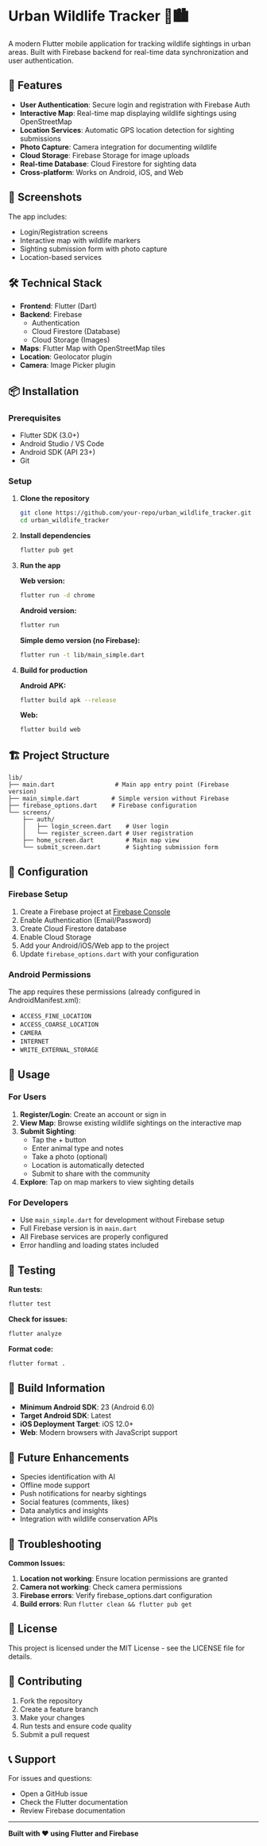 # Urban Wildlife Tracker 🦌🏙️

A modern Flutter mobile application for tracking wildlife sightings in urban areas. Built with Firebase backend for real-time data synchronization and user authentication.

## 🚀 Features

- **User Authentication**: Secure login and registration with Firebase Auth
- **Interactive Map**: Real-time map displaying wildlife sightings using OpenStreetMap
- **Location Services**: Automatic GPS location detection for sighting submissions
- **Photo Capture**: Camera integration for documenting wildlife
- **Cloud Storage**: Firebase Storage for image uploads
- **Real-time Database**: Cloud Firestore for sighting data
- **Cross-platform**: Works on Android, iOS, and Web

## 📱 Screenshots

The app includes:
- Login/Registration screens
- Interactive map with wildlife markers
- Sighting submission form with photo capture
- Location-based services

## 🛠️ Technical Stack

- **Frontend**: Flutter (Dart)
- **Backend**: Firebase
  - Authentication
  - Cloud Firestore (Database)
  - Cloud Storage (Images)
- **Maps**: Flutter Map with OpenStreetMap tiles
- **Location**: Geolocator plugin
- **Camera**: Image Picker plugin

## 📦 Installation

### Prerequisites
- Flutter SDK (3.0+)
- Android Studio / VS Code
- Android SDK (API 23+)
- Git

### Setup

1. **Clone the repository**
   ```bash
   git clone https://github.com/your-repo/urban_wildlife_tracker.git
   cd urban_wildlife_tracker
   ```

2. **Install dependencies**
   ```bash
   flutter pub get
   ```

3. **Run the app**
   
   **Web version:**
   ```bash
   flutter run -d chrome
   ```
   
   **Android version:**
   ```bash
   flutter run
   ```
   
   **Simple demo version (no Firebase):**
   ```bash
   flutter run -t lib/main_simple.dart
   ```

4. **Build for production**
   
   **Android APK:**
   ```bash
   flutter build apk --release
   ```
   
   **Web:**
   ```bash
   flutter build web
   ```

## 🏗️ Project Structure

```
lib/
├── main.dart                 # Main app entry point (Firebase version)
├── main_simple.dart         # Simple version without Firebase
├── firebase_options.dart    # Firebase configuration
└── screens/
    ├── auth/
    │   ├── login_screen.dart    # User login
    │   └── register_screen.dart # User registration
    ├── home_screen.dart         # Main map view
    └── submit_screen.dart       # Sighting submission form
```

## 🔧 Configuration

### Firebase Setup
1. Create a Firebase project at [Firebase Console](https://console.firebase.google.com/)
2. Enable Authentication (Email/Password)
3. Create Cloud Firestore database
4. Enable Cloud Storage
5. Add your Android/iOS/Web app to the project
6. Update `firebase_options.dart` with your configuration

### Android Permissions
The app requires these permissions (already configured in AndroidManifest.xml):
- `ACCESS_FINE_LOCATION`
- `ACCESS_COARSE_LOCATION`
- `CAMERA`
- `INTERNET`
- `WRITE_EXTERNAL_STORAGE`

## 🚀 Usage

### For Users
1. **Register/Login**: Create an account or sign in
2. **View Map**: Browse existing wildlife sightings on the interactive map
3. **Submit Sighting**: 
   - Tap the + button
   - Enter animal type and notes
   - Take a photo (optional)
   - Location is automatically detected
   - Submit to share with the community
4. **Explore**: Tap on map markers to view sighting details

### For Developers
- Use `main_simple.dart` for development without Firebase setup
- Full Firebase version is in `main.dart`
- All Firebase services are properly configured
- Error handling and loading states included

## 🧪 Testing

**Run tests:**
```bash
flutter test
```

**Check for issues:**
```bash
flutter analyze
```

**Format code:**
```bash
flutter format .
```

## 📱 Build Information

- **Minimum Android SDK**: 23 (Android 6.0)
- **Target Android SDK**: Latest
- **iOS Deployment Target**: iOS 12.0+
- **Web**: Modern browsers with JavaScript support

## 🎯 Future Enhancements

- Species identification with AI
- Offline mode support
- Push notifications for nearby sightings
- Social features (comments, likes)
- Data analytics and insights
- Integration with wildlife conservation APIs

## 🐛 Troubleshooting

**Common Issues:**

1. **Location not working**: Ensure location permissions are granted
2. **Camera not working**: Check camera permissions
3. **Firebase errors**: Verify firebase_options.dart configuration
4. **Build errors**: Run `flutter clean && flutter pub get`

## 📄 License

This project is licensed under the MIT License - see the LICENSE file for details.

## 🤝 Contributing

1. Fork the repository
2. Create a feature branch
3. Make your changes
4. Run tests and ensure code quality
5. Submit a pull request

## 📞 Support

For issues and questions:
- Open a GitHub issue
- Check the Flutter documentation
- Review Firebase documentation

---

**Built with ❤️ using Flutter and Firebase**
